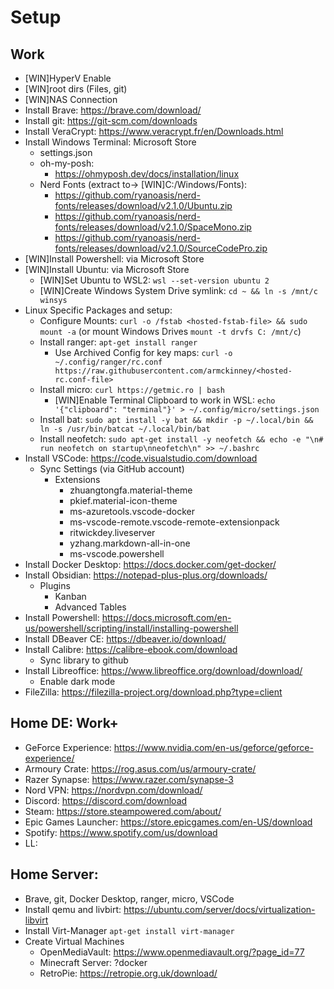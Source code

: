 # Setup

## Work
- [WIN]HyperV Enable
- [WIN]root dirs (Files, git)
- [WIN]NAS Connection
- Install Brave: https://brave.com/download/
- Install git: https://git-scm.com/downloads
- Install VeraCrypt: https://www.veracrypt.fr/en/Downloads.html
- Install Windows Terminal: Microsoft Store
  - settings.json
  - oh-my-posh:
  	- https://ohmyposh.dev/docs/installation/linux
  - Nerd Fonts (extract to-> [WIN]C:/Windows/Fonts):
  	- https://github.com/ryanoasis/nerd-fonts/releases/download/v2.1.0/Ubuntu.zip
  	- https://github.com/ryanoasis/nerd-fonts/releases/download/v2.1.0/SpaceMono.zip
  	- https://github.com/ryanoasis/nerd-fonts/releases/download/v2.1.0/SourceCodePro.zip
- [WIN]Install Powershell: via Microsoft Store
- [WIN]Install Ubuntu: via Microsoft Store
  - [WIN]Set Ubuntu to WSL2: `wsl --set-version ubuntu 2`
  - [WIN]Create Windows System Drive symlink: `cd ~ && ln -s /mnt/c winsys`
- Linux Specific Packages and setup:
  - Configure Mounts: `curl -o /fstab <hosted-fstab-file> && sudo mount -a` (or mount Windows Drives `mount -t drvfs C: /mnt/c`)
  - Install ranger: `apt-get install ranger`
    - Use Archived Config for key maps: `curl -o ~/.config/ranger/rc.conf https://raw.githubusercontent.com/armckinney/<hosted-rc.conf-file>`
  - Install micro: `curl https://getmic.ro | bash`
    - [WIN]Enable Terminal Clipboard to work in WSL: `echo '{"clipboard": "terminal"}' > ~/.config/micro/settings.json`
  - Install bat: `sudo apt install -y bat && mkdir -p ~/.local/bin && ln -s /usr/bin/batcat ~/.local/bin/bat`
  - Install neofetch: `sudo apt-get install -y neofetch && echo -e "\n# run neofetch on startup\nneofetch\n" >> ~/.bashrc`
- Install VSCode: https://code.visualstudio.com/download
  - Sync Settings (via GitHub account)
  	- Extensions
  	  - zhuangtongfa.material-theme
  	  - pkief.material-icon-theme
  	  - ms-azuretools.vscode-docker
  	  - ms-vscode-remote.vscode-remote-extensionpack
  	  - ritwickdey.liveserver
  	  - yzhang.markdown-all-in-one
  	  - ms-vscode.powershell
- Install Docker Desktop: https://docs.docker.com/get-docker/
- Install Obsidian: https://notepad-plus-plus.org/downloads/
  - Plugins
    - Kanban
    - Advanced Tables 
- Install Powershell: https://docs.microsoft.com/en-us/powershell/scripting/install/installing-powershell
- Install DBeaver CE: https://dbeaver.io/download/
- Install Calibre: https://calibre-ebook.com/download
  - Sync library to github
- Install Libreoffice: https://www.libreoffice.org/download/download/
  - Enable dark mode
- FileZilla: https://filezilla-project.org/download.php?type=client


## Home DE: Work+
- GeForce Experience: https://www.nvidia.com/en-us/geforce/geforce-experience/
- Armoury Crate: https://rog.asus.com/us/armoury-crate/
- Razer Synapse: https://www.razer.com/synapse-3
- Nord VPN: https://nordvpn.com/download/
- Discord: https://discord.com/download
- Steam: https://store.steampowered.com/about/
- Epic Games Launcher: https://store.epicgames.com/en-US/download
- Spotify: https://www.spotify.com/us/download
- LL: <LL>


## Home Server:
- Brave, git, Docker Desktop, ranger, micro, VSCode
- Install qemu and livbirt: https://ubuntu.com/server/docs/virtualization-libvirt
- Install Virt-Manager `apt-get install virt-manager`
- Create Virtual Machines
  - OpenMediaVault: https://www.openmediavault.org/?page_id=77
  - Minecraft Server: ?docker
  - RetroPie: https://retropie.org.uk/download/
